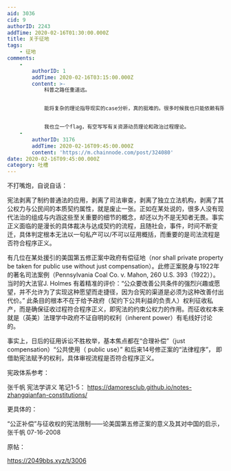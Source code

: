 ```yaml
---
aid: 3036
cid: 9
authorID: 2243
addTime: 2020-02-16T01:30:00.000Z
title: 关于征地
tags:
    - 征地
comments:
    -
        authorID: 1
        addTime: 2020-02-16T03:15:00.000Z
        content: >-
            科普之路任重道远。


            能将复杂的理论指导现实的case分析，真的挺难的。很多时候我也只能依赖有限的「常识」依靠直觉去判断，专业书籍经常也看不进去，像这种case和笔记类的就比较「友好」了。


            我也立一个flag，有空写写有关资源动员理论和政治过程理论。
    -
        authorID: 3176
        addTime: 2020-02-16T09:45:00.000Z
        content: 'https://m.chainnode.com/post/324080'
date: 2020-02-16T09:45:00.000Z
category: 吐槽
---
```


不打嘴炮，自说自话：

宪法剥离了制约普通法的应用，剥离了司法审查，剥离了独立立法机构，剥离了其公权力与公民间的本质契约属性，就是废止一张。正如在某处说的，很多人没有现代法治的组成与内涵这些至关重要的细节的概念，却还以为不是无知者无畏。事实正义面临的是漫长的具体裁决与达成契约的流程，且随社会，事件，时间不断变迁，具体判定根本无法以一句私产可以/不可以征用概括，而重要的是司法流程是否符合程序正义。

有几位在某处援引的美国第五修正案中政府有偿征地（nor shall private property be taken for public use without just compensation）。此修正案脱身与1922年的著名司法案例（Pennsylvania Coal Co. v. Mahon, 260 U.S. 393（1922））。当时的大法官J. Holmes 有着精准的评价：“公众要改善公共条件的强烈兴趣或愿望，并不允许为了实现这种愿望而走捷径，因为合宪的渠道是必须为这种改善付出代价。” 此条目的根本不在于给予政府（契约下公共利益的负责人）权利征收私产，而是确保征收过程符合程序正义，即宪法的约束公权力的作用。而征收权本来就是（英美）法理学中政府不证自明的权利（inherent power）有毛线好讨论的。

事实上，日后的征用诉讼不胜枚举，基本焦点都在“合理补偿”（just compensation）“公共使用（ public use）” 和后来14号修正案的“法律程序”， 即借助宪法赋予的权利，具体审视流程是否符合程序正义。

宪政体系参考：

张千帆 宪法学讲义 笔记1-5： https://damoresclub.github.io/notes-zhangqianfan-constitutions/

更具体的：

“公正补偿”与征收权的宪法限制——论美国第五修正案的意义及其对中国的启示， 张千帆 07-16-2008

原帖：

https://2049bbs.xyz/t/3006
